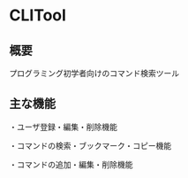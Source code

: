 # CLITool

## 概要
プログラミング初学者向けのコマンド検索ツール

## 主な機能
・ユーザ登録・編集・削除機能

・コマンドの検索・ブックマーク・コピー機能

・コマンドの追加・編集・削除機能
